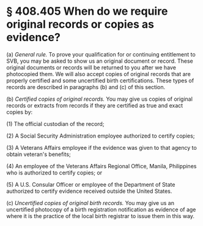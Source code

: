 # § 408.405   When do we require original records or copies as evidence?

(a) *General rule.* To prove your qualification for or continuing entitlement to SVB, you may be asked to show us an original document or record. These original documents or records will be returned to you after we have photocopied them. We will also accept copies of original records that are properly certified and some uncertified birth certifications. These types of records are described in paragraphs (b) and (c) of this section.


(b) *Certified copies of original records.* You may give us copies of original records or extracts from records if they are certified as true and exact copies by:


(1) The official custodian of the record; 


(2) A Social Security Administration employee authorized to certify copies; 


(3) A Veterans Affairs employee if the evidence was given to that agency to obtain veteran's benefits; 


(4) An employee of the Veterans Affairs Regional Office, Manila, Philippines who is authorized to certify copies; or 


(5) A U.S. Consular Officer or employee of the Department of State authorized to certify evidence received outside the United States. 


(c) *Uncertified copies of original birth records.* You may give us an uncertified photocopy of a birth registration notification as evidence of age where it is the practice of the local birth registrar to issue them in this way. 




